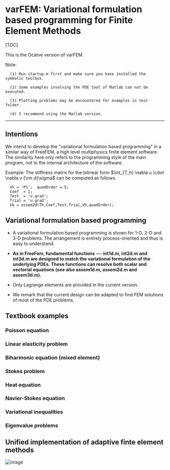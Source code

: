 # varFEM: Variational formulation based programming for Finite Element Methods

[TOC]

This is the Ocatve version of varFEM. 

Note: 

      (1) Run startup.m first and make sure you have installed the symbolic toolbox.

      (2) Some examples involving the PDE tool of Matlab can not be executed. 
      
      (3) Plotting problems may be encountered for examples in test folder.
      
      (4) I recommend using the Matlab version.
 
 --------------

## Intentions

We intend to develop the "variational formulation based programming"  in a similar way of FreeFEM, a high level multiphysics finite element software. The similarity here only refers to the programming style of the main program, not to the internal architecture of the software.


Example: The stiffness matrix for the bilinear form  $\int_{T_h} \nabla u \cdot \nabla v {\rm d}\sigma$ can be computed as follows.

```
  Vh = 'P1';  quadOrder = 5;
  Coef  = 1;
  Test  = 'v.grad';
  Trial = 'u.grad';
  kk = assem2d(Th,Coef,Test,Trial,Vh,quadOrder);
```

## Variational formulation based programming

  - A variational formulation based programming is shown for 1-D, 2-D and 3-D problems. The arrangement is entirely process-oriented and thus is easy to understand. 
  
  - **As in FreeFem, fundamental functions --- int1d.m, int2d.m and int3d.m are designed to match the variational formulation of the underlying PDEs. These functions can resolve both scalar and vectorial equations (see also assem1d.m, assem2d.m and assem3d.m).**
  
  - Only Lagrange elements are provided in the current version. 
  
  - We remark that the current design can be adapted to find FEM solutions of most of the PDE problems.
  
## Textbook examples

### Poisson equation

### Linear elasticity problem

### Biharmonic equation (mixed element)

### Stokes problem

### Heat equation

### Navier-Stokes equation

### Variational inequalities

### Eigenvalue problems


## Unified implementation of adaptive finte element methods

![image](https://github.com/Terenceyuyue/varFEM/blob/master/images/afem.jpg)
